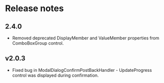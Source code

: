 # Release notes
## 2.4.0
* Removed deprecated DisplayMember and ValueMember properties from ComboBoxGroup control.
## v2.0.3
* Fixed bug in ModalDialogConfirmPostBackHandler - UpdateProgress control was displayed during confirmation.

